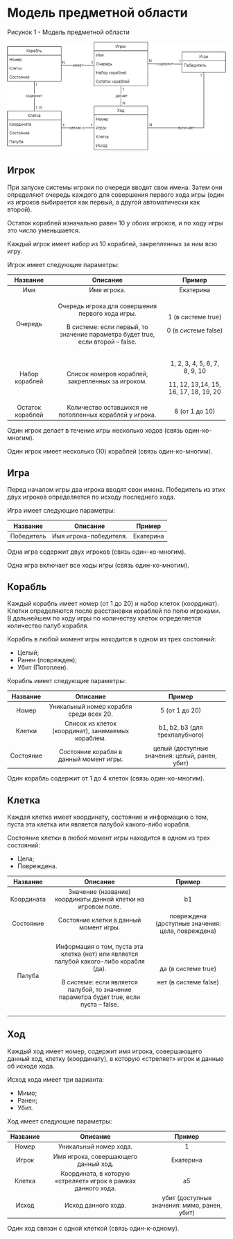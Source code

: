 ﻿# Модель предметной области


Рисунок 1 - Модель предметной области

![Рисунок 1 - Диаграмма прецедентов](/images/lab2_predObl.png)

## Игрок

При запуске системы игроки по очереди вводят свои имена. Затем они определяют очередь каждого для совершения первого хода игры (один из игроков выбирается как первый, а другой автоматически как второй).

Остаток кораблей изначально равен 10 у обоих игроков, и по ходу игры это число уменьшается.

Каждый игрок имеет набор из 10 кораблей, закрепленных за ним всю игру.

Игрок имеет следующие параметры:

|**Название**|**Описание**|**Пример**|
| :-: | :-: | :-: |
|Имя|Имя игрока.|Екатерина|
|Очередь|<p>Очередь игрока для совершения первого хода игры. </p><p>В системе: если первый, то значение параметра будет true, если второй – false.</p>|<p>1 (в системе true)</p><p>0 (в системе false)</p>|
|Набор кораблей|Список номеров кораблей, закрепленных за игроком.|<p>1, 2, 3, 4, 5, 6, 7, 8, 9, 10</p><p>11, 12, 13,14, 15, 16, 17, 18, 19, 20</p>|
|Остаток кораблей|Количество оставшихся не потопленных кораблей у игрока.|8 (от 1 до 10)|

Один игрок делает в течение игры несколько ходов (связь один-ко-многим).

Один игрок имеет несколько (10) кораблей (связь один-ко-многим).

## Игра

Перед началом игры два игрока вводят свои имена. Победитель из этих двух игроков определяется по исходу последнего хода.

Игра имеет следующие параметры:

|**Название**|**Описание**|**Пример**|
| :-: | :-: | :-: |
|Победитель|Имя игрока-победителя.|Екатерина|

Одна игра содержит двух игроков (связь один-ко-многим).

Одна игра включает все ходы игры (связь один-ко-многим).

## Корабль

Каждый корабль имеет номер (от 1 до 20) и набор клеток (координат). Клетки определяются после расстановки кораблей по полю игроками. В дальнейшем по ходу игры по количеству клеток определяется количество палуб корабля.

Корабль в любой момент игры находится в одном из трех состояний:

- Целый;
- Ранен (поврежден);
- Убит (Потоплен).

Корабль имеет следующие параметры:

|**Название**|**Описание**|**Пример**|
| :-: | :-: | :-: |
|Номер|Уникальный номер корабля среди всех 20.|5 (от 1 до 20)|
|Клетки|Список из клеток (координат), занимаемых кораблем.|b1, b2, b3 (для трехпалубного)|
|Состояние|Состояние корабля в данный момент игры.|целый (доступные значения: целый, ранен, убит)|

Один корабль содержит от 1 до 4 клеток (связь один-ко-многим).

## Клетка

Каждая клетка имеет координату, состояние и информацию о том, пуста эта клетка или является палубой какого-либо корабля.

Состояние клетки в любой момент игры находится в одном из трех состояний:

- Цела;
- Повреждена.

|**Название**|**Описание**|**Пример**|
| :-: | :-: | :-: |
|Координата|Значение (название) координаты данной клетки на игровом поле.|b1|
|Состояние|Состояние клетки в данный момент игры.|повреждена (доступные значения: цела, повреждена)|
|Палуба|<p>Информация о том, пуста эта клетка (нет) или является палубой какого-либо корабля (да).</p><p>В системе: если является палубой, то значение параметра будет true, если пуста – false.</p>|<p>да (в системе true)</p><p>нет (в системе false)</p>|

## Ход

Каждый ход имеет номер, содержит имя игрока, совершающего данный ход, клетку (координату), в которую «стреляет» игрок и данные об исходе хода. 

Исход хода имеет три варианта:

- Мимо;
- Ранен;
- Убит.

Ход имеет следующие параметры:

|**Название**|**Описание**|**Пример**|
| :-: | :-: | :-: |
|Номер|Уникальный номер хода.|1|
|Игрок|Имя игрока, совершающего данный ход.|Екатерина|
|Клетка|Координата, в которую «стреляет» игрок в рамках данного хода.|a5|
|Исход|Исход данного хода.|убит (доступные значения: мимо, ранен, убит)|

Один ход связан с одной клеткой (связь один-к-одному).
